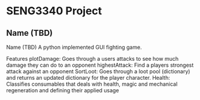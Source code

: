# SENG3340 Project

## Name (TBD)

Name (TBD)
A python implemented GUI fighting game.

Features
plotDamage: Goes through a users attacks to see how much damage they can do to an opponent
highestAttack: Find a players strongest attack against an opponent
SortLoot: Goes through a loot pool (dictionary) and returns an updated dictionary for the player character.
Health: Classifies consumables that deals with health, magic and mechanical regeneration and defining their applied usage

